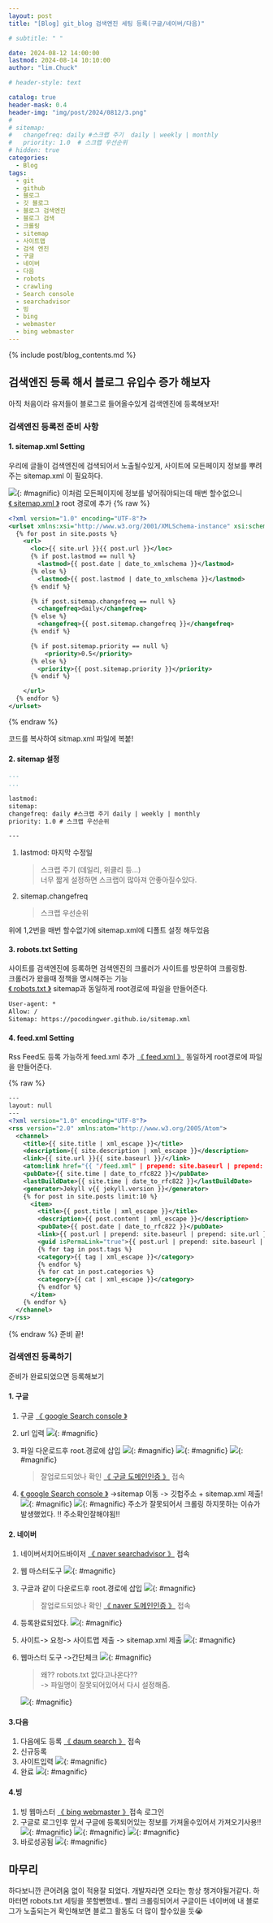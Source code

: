 ```yaml
---
layout: post
title: "[Blog] git_blog 검색엔진 세팅 등록(구글/네이버/다음)"

# subtitle: " "

date: 2024-08-12 14:00:00
lastmod: 2024-08-14 10:10:00
author: "lim.Chuck"

# header-style: text

catalog: true
header-mask: 0.4
header-img: "img/post/2024/0812/3.png"
#
# sitemap:
#   changefreq: daily #스크랩 주기  daily | weekly | monthly
#   priority: 1.0  # 스크랩 우선순위
# hidden: true
categories:
  - Blog
tags:
  - git
  - github
  - 블로그
  - 깃 블로그
  - 블로그 검색엔진
  - 블로그 검색
  - 크롤링
  - sitemap
  - 사이트맵
  - 검색 엔진
  - 구글
  - 네이버
  - 다음
  - robots
  - crawling
  - Search console
  - searchadvisor
  - 빙
  - bing
  - webmaster
  - bing webmaster
---
```


{% include post/blog_contents.md %}

## 검색엔진 등록 해서 블로그 유입수 증가 해보자

아직 처음이라 유저들이 블로그로 들어올수있게 검색엔진에 등록해보자!

### 검색엔진 등록전 준비 사항

#### 1. sitemap.xml Setting

우리에 글들이 검색엔진에 검색되어서 노출될수있게, 사이트에 모든페이지 정보를 뿌려주는 sitemap.xml 이 필요하다.

![](/img/post/2024/0812-1/1-1.png){: #magnific}
이처럼 모든페이지에 정보를 넣어줘야되는데 매번 할수없으니<br/> [《 sitemap.xml 》](https://github.com/pocodingwer/pocodingwer.github.io/blob/master/sitemap.xml) root 경로에 추가
{% raw %}

```xml
<?xml version="1.0" encoding="UTF-8"?>
<urlset xmlns:xsi="http://www.w3.org/2001/XMLSchema-instance" xsi:schemaLocation="http://www.sitemaps.org/schemas/sitemap/0.9 http://www.sitemaps.org/schemas/sitemap/0.9/sitemap.xsd" xmlns="http://www.sitemaps.org/schemas/sitemap/0.9">
  {% for post in site.posts %}
    <url>
      <loc>{{ site.url }}{{ post.url }}</loc>
      {% if post.lastmod == null %}
        <lastmod>{{ post.date | date_to_xmlschema }}</lastmod>
      {% else %}
        <lastmod>{{ post.lastmod | date_to_xmlschema }}</lastmod>
      {% endif %}

      {% if post.sitemap.changefreq == null %}
        <changefreq>daily</changefreq>
      {% else %}
        <changefreq>{{ post.sitemap.changefreq }}</changefreq>
      {% endif %}

      {% if post.sitemap.priority == null %}
          <priority>0.5</priority>
      {% else %}
        <priority>{{ post.sitemap.priority }}</priority>
      {% endif %}

    </url>
  {% endfor %}
</urlset>
```

{% endraw %}

코드를 복사하여 sitmap.xml 파일에 복붙!

#### 2. sitemap 설정

```md
---
...

lastmod:
sitemap:
changefreq: daily #스크랩 주기 daily | weekly | monthly
priority: 1.0 # 스크랩 우선순위

---
```

1. lastmod: 마지막 수정일
   > 스크랩 주기 (데일리, 위클리 등…)<br/>
   > 너무 짧게 설정하면 스크랩이 많아져 안좋아질수있다.
2. sitemap.changefreq
   > 스크랩 우선순위

위에 1,2번을 매번 할수없기에 sitemap.xml에 디폴트 설정 해두었음

#### 3. robots.txt Setting

사이트를 검색엔진에 등록하면 검색엔진의 크롤러가 사이트를 방문하여 크롤링함.<br/>
크롤러가 왔을때 정책을 명시해주는 기능<br/> [《 robots.txt 》](https://github.com/pocodingwer/pocodingwer.github.io/blob/master/robots.txt) sitemap과 동일하게 root경로에 파일을 만들어준다.

```txt
User-agent: *
Allow: /
Sitemap: https://pocodingwer.github.io/sitemap.xml
```

#### 4. feed.xml Setting

Rss Feed도 등록 가능하게 feed.xml 추가
[《 feed.xml 》](https://github.com/pocodingwer/pocodingwer.github.io/blob/master/feed.xml) 동일하게 root경로에 파일을 만들어준다.

{% raw %}

```xml
---
layout: null
---
<?xml version="1.0" encoding="UTF-8"?>
<rss version="2.0" xmlns:atom="http://www.w3.org/2005/Atom">
  <channel>
    <title>{{ site.title | xml_escape }}</title>
    <description>{{ site.description | xml_escape }}</description>
    <link>{{ site.url }}{{ site.baseurl }}/</link>
    <atom:link href="{{ "/feed.xml" | prepend: site.baseurl | prepend: site.url }}" rel="self" type="application/rss+xml" />
    <pubDate>{{ site.time | date_to_rfc822 }}</pubDate>
    <lastBuildDate>{{ site.time | date_to_rfc822 }}</lastBuildDate>
    <generator>Jekyll v{{ jekyll.version }}</generator>
    {% for post in site.posts limit:10 %}
      <item>
        <title>{{ post.title | xml_escape }}</title>
        <description>{{ post.content | xml_escape }}</description>
        <pubDate>{{ post.date | date_to_rfc822 }}</pubDate>
        <link>{{ post.url | prepend: site.baseurl | prepend: site.url }}</link>
        <guid isPermaLink="true">{{ post.url | prepend: site.baseurl | prepend: site.url }}</guid>
        {% for tag in post.tags %}
        <category>{{ tag | xml_escape }}</category>
        {% endfor %}
        {% for cat in post.categories %}
        <category>{{ cat | xml_escape }}</category>
        {% endfor %}
      </item>
    {% endfor %}
  </channel>
</rss>
```

{% endraw %}
준비 끝!

### 검색엔진 등록하기

준비가 완료되었으면 등록해보기

#### 1. 구글

1. 구글 [《 google Search console 》](https://search.google.com/search-console/welcome)

2. url 입력
   ![](/img/post/2024/0812-1/2-1.png){: #magnific}

3. 파일 다운로드후 root.경로에 삽입
   ![](/img/post/2024/0812-1/2-2.png){: #magnific}
   ![](/img/post/2024/0812-1/2-3.png){: #magnific}
   ![](/img/post/2024/0812-1/2-4.png){: #magnific}
   > 잘업로드되었나 확인 [《 구글 도메인인증 》](https://pocodingwer.github.io/naver518b9d284d76b09be8a9d2cb7a1daebf.html) 접속
4. [《 google Search console 》](https://search.google.com/search-console) ->sitemap 이동 -> 깃헙주소 + sitemap.xml 제출!
   ![](/img/post/2024/0812-1/2-5.png){: #magnific}
   ![](/img/post/2024/0812-1/2-6.png){: #magnific}
   주소가 잘못되어서 크롤링 하지못하는 이슈가 발생했었다. !! 주소확인잘해야됨!!

#### 2. 네이버

1. 네이버서치어드바이저 [《 naver searchadvisor 》](https://searchadvisor.naver.com/) 접속

2. 웹 마스터도구
   ![](/img/post/2024/0812-1/3-1.png){: #magnific}

3. 구글과 같이 다운로드후 root.경로에 삽입
   ![](/img/post/2024/0812-1/3-2.png){: #magnific}

   > 잘업로드되었나 확인 [《 naver 도메인인증 》](https://pocodingwer.github.io/naver518b9d284d76b09be8a9d2cb7a1daebf.html) 접속

4. 등록완료되었다.
   ![](/img/post/2024/0812-1/3-3.png){: #magnific}

5. 사이트-> 요청-> 사이트맵 제출 -> sitemap.xml 제출
   ![](/img/post/2024/0812-1/3-4.png){: #magnific}

6. 웹마스터 도구 ->간단체크
   ![](/img/post/2024/0812-1/3-5.png){: #magnific}

   > 왜?? robots.txt 없다고나온다?? <br/> -> 파일명이 잘못되어있어서 다시 설정해줌.

   ![](/img/post/2024/0812-1/3-6.png){: #magnific}

#### 3.다음

1. 다음에도 등록 [《 daum search 》](https://register.search.daum.net/index.daum/) 접속
2. 신규등록
3. 사이트입력
   ![](/img/post/2024/0812-1/4-1.png){: #magnific}
4. 완료
   ![](/img/post/2024/0812-1/4-2.png){: #magnific}

#### 4.빙

1.  빙 웹마스터 [《 bing webmaster 》](https://www.bing.com/webmasters)접속 로그인
2.  구글로 로그인후 앞서 구글에 등록되어있는 정보를 가져올수있어서 가져오기사용!!
    ![](/img/post/2024/0812-1/5-1.png){: #magnific}
    ![](/img/post/2024/0812-1/5-2.png){: #magnific}
    ![](/img/post/2024/0812-1/5-3.png){: #magnific}
3.  바로성공됨
    ![](/img/post/2024/0812-1/5-4.png){: #magnific}

## 마무리

하다보니깐 큰어려움 없이 적용잘 되었다. 개발자라면 오타는 항상 챙겨야될거같다. 하마터면 robots.txt 세팅을 못할뻔했네.. 빨리 크롤링되어서 구글이든 네이버에 내 블로그가 노출되는거 확인해보면 블로그 활동도 더 많이 할수있을 듯😭

